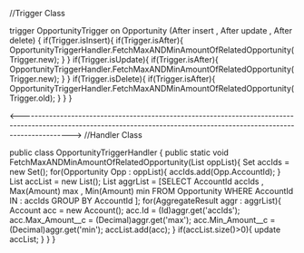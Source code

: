 //Trigger Class 

trigger OpportunityTrigger on Opportunity (After insert , After update , After delete) {
    if(Trigger.isInsert){
        if(Trigger.isAfter){
            OpportunityTriggerHandler.FetchMaxANDMinAmountOfRelatedOpportunity(Trigger.new);
        }
    }
    if(Trigger.isUpdate){
        if(Trigger.isAfter){
            OpportunityTriggerHandler.FetchMaxANDMinAmountOfRelatedOpportunity(Trigger.new);
        }
    }
    if(Trigger.isDelete){
        if(Trigger.isAfter){
            OpportunityTriggerHandler.FetchMaxANDMinAmountOfRelatedOpportunity(Trigger.old);
        }
    }
}

<-------------------------------------------------------------------------------------------------------------------------------------------------------------------------->
//Handler Class 

public class OpportunityTriggerHandler {
  public static void FetchMaxANDMinAmountOfRelatedOpportunity(List<Opportunity> oppList){
        Set<Id> accIds = new Set<Id>();
        for(Opportunity Opp : oppList){
            accIds.add(Opp.AccountId);
        }
        List<Account> accList = new List<Account>();
        List<AggregateResult> aggrList = [SELECT AccountId accIds , Max(Amount) max , Min(Amount) min FROM Opportunity WHERE AccountId IN : accIds GROUP BY AccountId ];
        for(AggregateResult aggr : aggrList){
            Account acc = new Account();
            acc.Id = (Id)aggr.get('accIds');
            acc.Max_Amount__c = (Decimal)aggr.get('max');
            acc.Min_Amount__c = (Decimal)aggr.get('min');
            accList.add(acc);
        }
        if(accList.size()>0){
            update accList;
        }
    }
}
